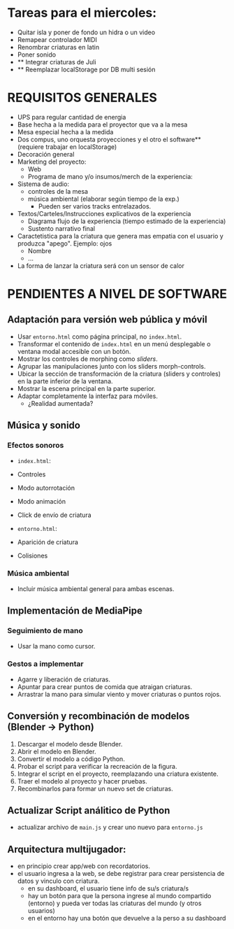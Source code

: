# Tareas para el miercoles:
- Quitar isla y poner de fondo un hidra o un video
- Remapear controlador MIDI
- Renombrar criaturas en latin
- Poner sonido
- ** Integrar criaturas de Juli
- ** Reemplazar localStorage por DB multi sesión


 # REQUISITOS GENERALES

- UPS para regular cantidad de energia
- Base hecha a la medida para el proyector que va a la mesa
- Mesa especial hecha a la medida
- Dos compus, uno orquesta proyecciones y el otro el software** (requiere trabajar en localStorage)
- Decoración general
- Marketing del proyecto:
   - Web
   - Programa de mano y/o insumos/merch de la experiencia:
- Sistema de audio:
   - controles de la mesa
   - música ambiental (elaborar según tiempo de la exp.)
       - Pueden ser varios tracks entrelazados.
- Textos/Carteles/Instrucciones explicativos de la experiencia
   - Diagrama flujo de la experiencia (tiempo estimado de la experiencia)
   - Sustento narrativo final
- Caractetistica para la criatura que genera mas empatia con el usuario y produzca "apego". Ejemplo: ojos
   - Nombre
   - ...
- La forma de lanzar la criatura será con un sensor de calor


# PENDIENTES A NIVEL DE SOFTWARE

## Adaptación para versión web pública y móvil

-  Usar `entorno.html` como página principal, no `index.html`.
-  Transformar el contenido de `index.html` en un menú desplegable o ventana modal accesible con un botón.
-  Mostrar los controles de morphing como *sliders*.
-  Agrupar las manipulaciones junto con los sliders morph-controls.
-  Ubicar la sección de transformación de la criatura (sliders y controles) en la parte inferior de la ventana.
-  Mostrar la escena principal en la parte superior.
-  Adaptar completamente la interfaz para móviles.
   - ¿Realidad aumentada?

## Música y sonido

### Efectos sonoros

-  `index.html`:  
  -  Controles  
  -  Modo autorrotación  
  -  Modo animación  
  -  Click de envío de criatura

-  `entorno.html`:  
  -  Aparición de criatura  
  -  Colisiones  

### Música ambiental

-  Incluir música ambiental general para ambas escenas.

## Implementación de MediaPipe

### Seguimiento de mano

-  Usar la mano como cursor.

### Gestos a implementar

-  Agarre y liberación de criaturas.
-  Apuntar para crear puntos de comida que atraigan criaturas.
-  Arrastrar la mano para simular viento y mover criaturas o puntos rojos.

## Conversión y recombinación de modelos (Blender → Python)

1.  Descargar el modelo desde Blender.
2.  Abrir el modelo en Blender.
3.  Convertir el modelo a código Python.
4.  Probar el script para verificar la recreación de la figura.
5.  Integrar el script en el proyecto, reemplazando una criatura existente.
6.  Traer el modelo al proyecto y hacer pruebas.
7.  Recombinarlos para formar un nuevo set de criaturas.


## Actualizar Script análitico de Python

- actualizar archivo de `main.js` y crear uno nuevo para `entorno.js`

## Arquitectura multijugador:

- en principio crear app/web con recordatorios.
- el usuario ingresa a la web, se debe registrar para crear persistencia de datos y vinculo con criatura.
    - en su dashboard, el usuario tiene info de su/s criatura/s 
    - hay un botón para que la persona ingrese al mundo compartido (entorno) y pueda ver todas las criaturas del mundo (y otros usuarios)
    - en el entorno hay una botón que devuelve a la perso a su dashboard
